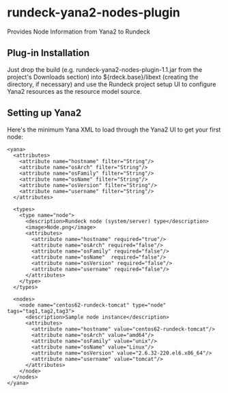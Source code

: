 rundeck-yana2-nodes-plugin
==========================

Provides Node Information from Yana2 to Rundeck

Plug-in Installation
------------

Just drop the build (e.g. rundeck-yana2-nodes-plugin-1.1.jar from the project's Downloads section) into ${rdeck.base}/libext (creating the directory, if necessary) and use the Rundeck project setup UI to configure Yana2 resources as the resource model source.

Setting up Yana2
------------

Here's the minimum Yana XML to load through the Yana2 UI to get your first node:

<!-- Sample XML to establish the minimum set of node types to support default usage of the      -->
<!-- Rundeck rundeck-yana2-nodes-plugin (https://github.com/sharadr/rundeck-yana2-nodes-plugin) -->

    
    <yana>
      <attributes>
        <attribute name="hostname" filter="String"/>
        <attribute name="osArch" filter="String"/>
        <attribute name="osFamily" filter="String"/>
        <attribute name="osName" filter="String"/>
        <attribute name="osVersion" filter="String"/>
        <attribute name="username" filter="String"/>
      </attributes>

      <types>
        <type name="node">
          <description>Rundeck node (system/server) type</description>
          <image>Node.png</image>
          <attributes>
            <attribute name="hostname" required="true"/>
            <attribute name="osArch" required="false"/>
            <attribute name="osFamily" required="false"/>    
            <attribute name="osName"  required="false"/>
            <attribute name="osVersion" required="false"/>
            <attribute name="username" required="false"/>
          </attributes>
        </type>
      </types>

      <nodes>
        <node name="centos62-rundeck-tomcat" type="node" tags="tag1,tag2,tag3">
          <description>Sample node instance</description>
          <attributes>
            <attribute name="hostname" value="centos62-rundeck-tomcat"/>
            <attribute name="osArch" value="amd64"/>
            <attribute name="osFamily" value="unix"/>
            <attribute name="osName" value="Linux"/>
            <attribute name="osVersion" value="2.6.32-220.el6.x86_64"/>
            <attribute name="username" value="tomcat"/>
          </attributes>
        </node>
      </nodes>
    </yana>